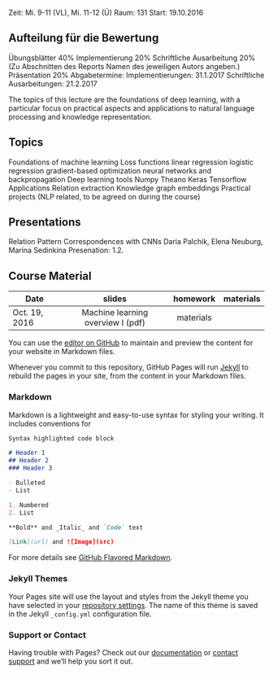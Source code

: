 Zeit: Mi. 9-11 (VL), Mi. 11-12 (Ü)
Raum: 131
Start: 19.10.2016


## Aufteilung für die Bewertung

Übungsblätter 40%
Implementierung 20%
Schriftliche Ausarbeitung 20% (Zu Abschnitten des Reports Namen des jeweiligen Autors angeben.)
Präsentation 20%
Abgabetermine:
Implementierungen: 31.1.2017
Schriftliche Ausarbeitungen: 21.2.2017

The topics of this lecture are the foundations of deep learning, with a particular focus on practical aspects and applications to natural language processing and knowledge representation.


## Topics
Foundations of machine learning
Loss functions
linear regression
logistic regression
gradient-based optimization
neural networks and backpropagation
Deep learning tools
Numpy
Theano
Keras
Tensorflow
Applications
Relation extraction
Knowledge graph embeddings
Practical projects (NLP related, to be agreed on during the course)

## Presentations


Relation Pattern Correspondences with CNNs
Daria Palchik, Elena Neuburg, Marina Sedinkina
Presenation: 1.2.


## Course Material

| Date | slides | homework | materials |
|----------|:-------------:|:------:|:-----------------------------------------------------|
| Oct. 19, 2016 | Machine learning overview I (pdf) | materials |
 

You can use the [editor on GitHub](https://github.com/dl-nlp/dl-nlp.github.io/edit/master/README.md) to maintain and preview the content for your website in Markdown files.

Whenever you commit to this repository, GitHub Pages will run [Jekyll](https://jekyllrb.com/) to rebuild the pages in your site, from the content in your Markdown files.

### Markdown

Markdown is a lightweight and easy-to-use syntax for styling your writing. It includes conventions for

```markdown
Syntax highlighted code block

# Header 1
## Header 2
### Header 3

- Bulleted
- List

1. Numbered
2. List

**Bold** and _Italic_ and `Code` text

[Link](url) and ![Image](src)
```

For more details see [GitHub Flavored Markdown](https://guides.github.com/features/mastering-markdown/).

### Jekyll Themes

Your Pages site will use the layout and styles from the Jekyll theme you have selected in your [repository settings](https://github.com/dl-nlp/dl-nlp.github.io/settings). The name of this theme is saved in the Jekyll `_config.yml` configuration file.

### Support or Contact

Having trouble with Pages? Check out our [documentation](https://help.github.com/categories/github-pages-basics/) or [contact support](https://github.com/contact) and we’ll help you sort it out.
